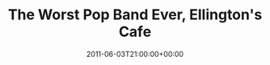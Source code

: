 ---
templateKey: event
guid: 0895ea69-6eab-11ea-99c5-002590d1d1b0
date: 2011-06-03T21:00:00+00:00
eventTime: '9pm'
title: "The Worst Pop Band Ever, Ellington's Cafe"
artist: The Worst Pop Band Ever
city: Toronto
venue: Ellington's Cafe
group: The Worst Pop Band Ever
guests: Eric St. Laurent
---